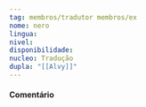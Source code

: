 ```yaml
---
tag: membros/tradutor membros/ex
nome: nero
lingua: 
nivel: 
disponibilidade:
nucleo: Tradução
dupla: "[[Alvy]]"
---
```


#### Comentário
